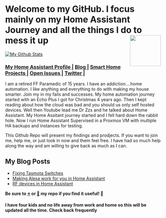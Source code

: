 # Welcome to my GitHub. I focus mainly on my Home Assistant Journey and all the things I do to mess it up <img src="https://user-images.githubusercontent.com/50278221/99838601-a2804900-2b26-11eb-8e4b-d2cb986ca9b1.png" width="100" height="100" align="right">
<a href="https://github.com/RamonBell">
<img align="center" alt="My Github Stats" src="https://github-readme-stats.codestackr.vercel.app/api?username=RamonBell&show_icons=true&hide_border=true&count_private=true&include_all_commits=true&theme=radical" /></a>


</a>
<p align="center">
<div align="left"><a name="menu"></a>
  <h3>
    <a href="https://github.com/RamonBell/my_ha_setup/">
      My Home Assistant Profile
    </a>
    <span> | </span>
    <a href="https://www.smarthomemedic.com/">
      Blog
    </a>
    <span> | </span>
    <a href="https://github.com/RamonBell/my_ha_setup/projects">
      Smart Home Projects
    </a>
    <span> | </span>
    <a href="https://github.com/RamonBell/my_ha_setup/issues">
      Open Issues
    </a>
    <span> | </span>
    <a href="https://twitter.com/RasBe9244">
      Twitter
    </a>
    <span> | </span>
  </h4>
</h1>
I am a retired FF Paramedic of 15 years. I have an addiction....home automation. I like anything and everything to do with making my house smarter. Join my in my fails and successes.
My home automation journey started with an Echo Plus I got for Christmas 4 years ago. Then I kept reading about how the cloud was bad and you should us only self hosted devices. Well then Youtube lead me Dr Zzs and he talked about Home Assistant. My Home Assitant journey started and I fell hard down the rabbit hole. Now I run Home Assistant Supervised in a Proxmox VM with multiple HA backups and instances for testing. 

This Github Repo will present my findings and prodjects. If you want to join me, help me, or just look in now and them feel free. I have had so much help along the way and am willing to give back as much as I can.

## My Blog Posts
<!-- BLOG-POST-LIST:START -->
- [Fixing Tasmota Switches](https://www.smarthomemedic.com/2020/09/case1-decreasing-wife-approval-points.html)
- [Making Alexa work for you in Home Assistant](https://www.smarthomemedic.com/2020/09/making-alexa-and-your-echo-devices-work.html)
- [RF devices in Home Assistant](https://www.smarthomemedic.com/2020/08/rf-devices-with-ha.html)
<!-- BLOG-POST-LIST:END -->

<p><strong>Be sure to <a href="#" title="star">⭐️</a> or <a href="#" title="fork">🔱</a> my repo if you find it useful! 🍻</strong></p>
<p><strong>I have four kids and no life away from work and home so this will be updated all the time. Check back frequently
<div align="center">
